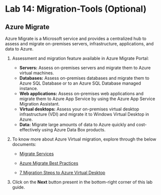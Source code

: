 # Lab 14: Migration-Tools (Optional)


## Azure Migrate

Azure Migrate is a Microsoft service and provides a centralized hub to assess and migrate on-premises servers, infrastructure, applications, and data to Azure.


1. Assessment and migration feature available in Azure Migrate Portal:

   - **Servers:** Assess on-premises servers and migrate them to Azure virtual machines.
   - **Databases:** Assess on-premises databases and migrate them to Azure SQL Database or to an Azure SQL Database managed instance.
   - **Web applications:** Assess on-premises web applications and migrate them to Azure App Service by using the Azure App Service Migration Assistant.
   - **Virtual desktops:** Assess your on-premises virtual desktop infrastructure (VDI) and migrate it to Windows Virtual Desktop in Azure.
   - **Data:** Migrate large amounts of data to Azure quickly and cost-effectively using Azure Data Box products.

2. To know more about Azure Virtual migration,  explore through the below documents:

   - [Migrate Services](https://docs.microsoft.com/en-us/azure/migrate/migrate-services-overview)

   - [Azure Migrate Best Practices](https://docs.microsoft.com/en-us/azure/cloud-adoption-framework/migrate/azure-best-practices/contoso-migration-rds-to-wvd)

   - [7 Migration Steps to Azure Virtual Desktop ](https://clouddamcdnprodep.azureedge.net/gdc/gdczI8Huh/original)

1. Click on the **Next** button present in the bottom-right corner of this lab guide.

